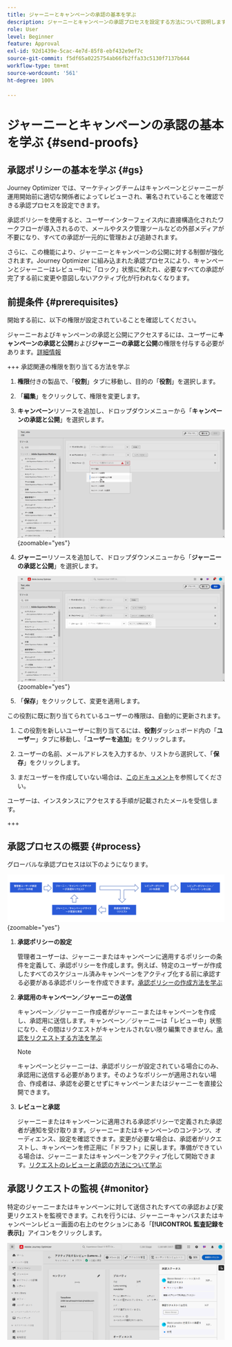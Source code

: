 ```yaml
---
title: ジャーニーとキャンペーンの承認の基本を学ぶ
description: ジャーニーとキャンペーンの承認プロセスを設定する方法について説明します。
role: User
level: Beginner
feature: Approval
exl-id: 92d1439e-5cac-4e7d-85f8-ebf432e9ef7c
source-git-commit: f5df65a0225754ab66fb2ffa33c5130f7137b644
workflow-type: tm+mt
source-wordcount: '561'
ht-degree: 100%

---
```


# ジャーニーとキャンペーンの承認の基本を学ぶ {#send-proofs}

## 承認ポリシーの基本を学ぶ {#gs}

Journey Optimizer では、マーケティングチームはキャンペーンとジャーニーが運用開始前に適切な関係者によってレビューされ、署名されていることを確認できる承認プロセスを設定できます。

承認ポリシーを使用すると、ユーザーインターフェイス内に直接構造化されたワークフローが導入されるので、メールやタスク管理ツールなどの外部メディアが不要になり、すべての承認が一元的に管理および追跡されます。

さらに、この機能により、ジャーニーとキャンペーンの公開に対する制御が強化されます。Journey Optimizer に組み込まれた承認プロセスにより、キャンペーンとジャーニーはレビュー中に「ロック」状態に保たれ、必要なすべての承認が完了する前に変更や意図しないアクティブ化が行われなくなります。

## 前提条件 {#prerequisites}

開始する前に、以下の権限が設定されていることを確認してください。

ジャーニーおよびキャンペーンの承認と公開にアクセスするには、ユーザーに&#x200B;**キャンペーンの承認と公開**&#x200B;および&#x200B;**ジャーニーの承認と公開**&#x200B;の権限を付与する必要があります。[詳細情報](../administration/permissions.md)

+++  承認関連の権限を割り当てる方法を学ぶ

1. **権限**&#x200B;付きの製品で、「**役割**」タブに移動し、目的の「**役割**」を選択します。

1. 「**編集**」をクリックして、権限を変更します。

1. **キャンペーン**&#x200B;リソースを追加し、ドロップダウンメニューから「**キャンペーンの承認と公開**」を選択します。

   ![](assets/permissions_approval.png){zoomable="yes"}

1. **ジャーニー**&#x200B;リソースを追加して、ドロップダウンメニューから「**ジャーニーの承認と公開**」を選択します。

   ![](assets/permissions_approval_2.png){zoomable="yes"}

1. 「**保存**」をクリックして、変更を適用します。

この役割に既に割り当てられているユーザーの権限は、自動的に更新されます。

1. この役割を新しいユーザーに割り当てるには、**役割**&#x200B;ダッシュボード内の「**ユーザー**」タブに移動し、「**ユーザーを追加**」をクリックします。

1. ユーザーの名前、メールアドレスを入力するか、リストから選択して、「**保存**」をクリックします。

1. まだユーザーを作成していない場合は、[このドキュメント](https://experienceleague.adobe.com/ja/docs/experience-platform/access-control/abac/permissions-ui/users)を参照してください。

ユーザーは、インスタンスにアクセスする手順が記載されたメールを受信します。

+++

## 承認プロセスの概要 {#process}

グローバルな承認プロセスは以下のようになります。

![](assets/approval-process.png){zoomable="yes"}

1. **承認ポリシーの設定**

   管理者ユーザーは、ジャーニーまたはキャンペーンに適用するポリシーの条件を定義して、承認ポリシーを作成します。例えば、特定のユーザーが作成したすべてのスケジュール済みキャンペーンをアクティブ化する前に承認する必要がある承認ポリシーを作成できます。[承認ポリシーの作成方法を学ぶ](approval-policies.md)

1. **承認用のキャンペーン／ジャーニーの送信**

   キャンペーン／ジャーニー作成者がジャーニーまたはキャンペーンを作成し、承認用に送信します。キャンペーン／ジャーニーは「レビュー中」状態になり、その間はリクエストがキャンセルされない限り編集できません。[承認をリクエストする方法を学ぶ](request-approval.md)

   >[!NOTE]
   >
   >キャンペーンとジャーニーは、承認ポリシーが設定されている場合にのみ、承認用に送信する必要があります。そのようなポリシーが適用されない場合、作成者は、承認を必要とせずにキャンペーンまたはジャーニーを直接公開できます。

1. **レビューと承認**

   ジャーニーまたはキャンペーンに適用される承認ポリシーで定義された承認者が通知を受け取ります。ジャーニーまたはキャンペーンのコンテンツ、オーディエンス、設定を確認できます。変更が必要な場合は、承認者がリクエストし、キャンペーンを修正用に「ドラフト」に戻します。準備ができている場合は、ジャーニーまたはキャンペーンをアクティブ化して開始できます。[リクエストのレビューと承認の方法について学ぶ](review-approve-request.md)

## 承認リクエストの監視 {#monitor}

特定のジャーニーまたはキャンペーンに対して送信されたすべての承認および変更リクエストを監視できます。これを行うには、ジャーニーキャンバスまたはキャンペーンレビュー画面の右上のセクションにある「**[!UICONTROL 監査記録を表示]**」アイコンをクリックします。

![](assets/monitor-requests.png)

